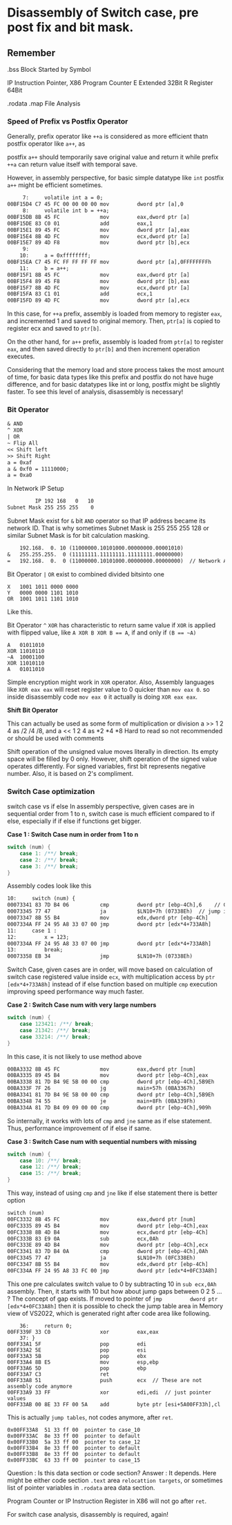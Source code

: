 # Disassembly of Switch case, pre post fix and bit mask. 

## Remember 

.bss Block Started by Symbol 

IP Instruction Pointer, X86 Program Counter 
E Extended 32Bit 
R Register 64Bit 

.rodata 
.map File Analysis 

### Speed of Prefix vs Postfix Operator 

Generally, prefix operator like `++a` is considered as 
more efficient thatn postfix operator like `a++`, as 

postfix `a++` should temporarily save original value and return it 
while prefix `++a` can return value itself with temporal save. 

However, in assembly perspective, for basic simple datatype like `int` 
postfix `a++` might be efficient sometimes. 

```txt
     7:     volatile int a = 0; 
00BF15D4 C7 45 FC 00 00 00 00 mov         dword ptr [a],0  
     8:     volatile int b = ++a;
00BF15DB 8B 45 FC             mov         eax,dword ptr [a]  
00BF15DE 83 C0 01             add         eax,1  
00BF15E1 89 45 FC             mov         dword ptr [a],eax  
00BF15E4 8B 4D FC             mov         ecx,dword ptr [a]  
00BF15E7 89 4D F8             mov         dword ptr [b],ecx  
     9: 
    10:     a = 0xffffffff;
00BF15EA C7 45 FC FF FF FF FF mov         dword ptr [a],0FFFFFFFFh  
    11:     b = a++; 
00BF15F1 8B 45 FC             mov         eax,dword ptr [a]  
00BF15F4 89 45 F8             mov         dword ptr [b],eax  
00BF15F7 8B 4D FC             mov         ecx,dword ptr [a]  
00BF15FA 83 C1 01             add         ecx,1  
00BF15FD 89 4D FC             mov         dword ptr [a],ecx  
``` 

In this case, for `++a` prefix, assembly is loaded from memory to 
register `eax`, and incremented 1 and saved to original memory. 
Then, `ptr[a]` is copied to register ecx and saved to `ptr[b]`.

On the other hand, for `a++` prefix, assembly is loaded from 
`ptr[a]` to register `eax`, and then saved directly to `ptr[b]` 
and then increment operation executes. 

Considering that the memory load and store process takes the 
most amount of time, for basic data types like this 
prefix and postfix do not have huge difference, and for basic 
datatypes like int or long, postfix might be slightly faster. 
To see this level of analysis, disassembly is necessary! 

### Bit Operator 

```txt
& AND 
^ XOR 
| OR 
~ Flip All 
<< Shift left 
>> Shift Right 
a = 0xaf 
a & 0xf0 = 11110000; 
a = 0xa0 
```

In Network IP Setup 

```txt
         IP 192 168   0   10  
Subnet Mask 255 255 255    0 
```

Subnet Mask exist for `&` bit `AND` operator so that 
IP address became its network ID. 
That is why sometimes Subnet Mask is 255 255 255 128 or similar 
Subnet Mask is for bit calculation masking. 

```txt
    192.168.  0. 10 (11000000.10101000.00000000.00001010)  
&   255.255.255.  0 (11111111.11111111.11111111.00000000)  
=   192.168.  0.  0 (11000000.10101000.00000000.00000000)  // Network Address 
``` 

Bit Operator `|` `OR` exist to combined divided bitsinto one 
```
X   1001 1011 0000 0000 
Y   0000 0000 1101 1010 
OR  1001 1011 1101 1010
```
Like this. 

Bit Operator `^` `XOR` has characteristic to return same value 
if `XOR` is applied with flipped value, like `A XOR B XOR B == A`, 
if and only if `(B == ~A)`

```
A   01011010 
XOR 11010110 
~A  10001100 
XOR 11010110
A   01011010 
```

Simple encryption might work in `XOR` operator. Also, 
Assembly languages like `XOR eax eax` will reset register value to 0 
quicker than `mov eax 0`. 
so inside disassembly code `mov eax 0` it actually is doing `XOR eax eax`. 

**Shift Bit Operator**

This can actually be used as some form of multiplication or division 
a >> 1 2 4 as /2 /4 /8, and a << 1 2 4 as *2 *4 *8 
Hard to read so not recommended or should be used with comments 

Shift operation of the unsigned value moves literally in direction. 
Its empty space will be filled by 0 only. 
However, shift operation of the signed value operates differently. 
For signed variables, first bit represents negative number. 
Also, it is based on 2's compliment. 


### Switch Case optimization 

switch case vs if else 
In assembly perspective, given cases are in sequential order from 1 to n, 
switch case is much efficient compared to if else, especially if 
if else if functions get bigger. 

**Case 1 : Switch Case num in order from 1 to n** 

```cpp 
switch (num) {
    case 1: /**/ break; 
    case 2: /**/ break; 
    case 3: /**/ break; 
}
```
Assembly codes look like this 

```txt  
10:     switch (num) {
00073341 83 7D B4 06          cmp         dword ptr [ebp-4Ch],6    // Compare 6 and temp variable 
00073345 77 47                ja          $LN10+7h (07338Eh)  // jump if [ebp-4Ch] > 6 
00073347 8B 55 B4             mov         edx,dword ptr [ebp-4Ch]  
0007334A FF 24 95 A8 33 07 00 jmp         dword ptr [edx*4+733A8h]
11:     case 1 : 
12:         x = 123; 
0007334A FF 24 95 A8 33 07 00 jmp         dword ptr [edx*4+733A8h]  
13:         break; 
00073358 EB 34                jmp         $LN10+7h (07338Eh)  
```

Switch Case, given cases are in order, will move based on 
calculation of switch case registered value inside `ecx`, 
with multiplication access by `ptr [edx*4+733A8h]`
instead of if else function based on multiple `cmp` execution 
improving speed performance way much faster. 

**Case 2 : Switch Case num with very large numbers** 

```cpp 
switch (num) {
    case 123421: /**/ break; 
    case 21342: /**/ break; 
    case 33214: /**/ break; 
}
```

In this case, it is not likely to use method above 

```txt
00BA3332 8B 45 FC             mov         eax,dword ptr [num]  
00BA3335 89 45 B4             mov         dword ptr [ebp-4Ch],eax  
00BA3338 81 7D B4 9E 5B 00 00 cmp         dword ptr [ebp-4Ch],5B9Eh  
00BA333F 7F 26                jg          main+57h (0BA3367h)  
00BA3341 81 7D B4 9E 5B 00 00 cmp         dword ptr [ebp-4Ch],5B9Eh 
00BA3348 74 55                je          main+8Fh (0BA339Fh)  
00BA334A 81 7D B4 09 09 00 00 cmp         dword ptr [ebp-4Ch],909h 
``` 

So internally, it works with lots of `cmp` and `jne` same as if else statement. 
Thus, performance improvement of if else if same. 

**Case 3 : Switch Case num with sequential numbers with missing** 

```cpp 
switch (num) {
    case 10: /**/ break; 
    case 12: /**/ break; 
    case 15: /**/ break; 
}
```

This way, instead of using `cmp` and `jne` like if else statement 
there is better option 

```txt 
switch (num)
00FC3332 8B 45 FC             mov         eax,dword ptr [num]  
00FC3335 89 45 B4             mov         dword ptr [ebp-4Ch],eax  
00FC3338 8B 4D B4             mov         ecx,dword ptr [ebp-4Ch]  
00FC333B 83 E9 0A             sub         ecx,0Ah  
00FC333E 89 4D B4             mov         dword ptr [ebp-4Ch],ecx  
00FC3341 83 7D B4 0A          cmp         dword ptr [ebp-4Ch],0Ah  
00FC3345 77 47                ja          $LN10+7h (0FC338Eh)  
00FC3347 8B 55 B4             mov         edx,dword ptr [ebp-4Ch]  
00FC334A FF 24 95 A8 33 FC 00 jmp         dword ptr [edx*4+0FC33A8h] 
```

This one pre calculates switch value to 0 by subtracting 10 
in `sub ecx,0Ah` assembly. Then, it starts with 10 but how about 
jump gaps between 0 2 5 ... ? The concept of gap exists. 
If moved to pointer of `jmp         dword ptr [edx*4+0FC33A8h]` 
then it is possible to check the jump table area in Memory view of VS2022, 
which is generated right after code area like following. 

```
    36:     return 0; 
00FF339F 33 C0                xor         eax,eax  
    37: }
00FF33A1 5F                   pop         edi  
00FF33A2 5E                   pop         esi  
00FF33A3 5B                   pop         ebx  
00FF33A4 8B E5                mov         esp,ebp  
00FF33A6 5D                   pop         ebp  
00FF33A7 C3                   ret  
00FF33A8 51                   push        ecx  // These are not assembly code anymore 
00FF33A9 33 FF                xor         edi,edi  // just pointer values 
00FF33AB 00 8E 33 FF 00 5A    add         byte ptr [esi+5A00FF33h],cl  
```

This is actually `jump tables`, not codes anymore, after `ret`. 

```
0x00FF33A8  51 33 ff 00  pointer to case_10
0x00FF33AC  8e 33 ff 00  pointer to default
0x00FF33B0  5a 33 ff 00  pointer to case_12
0x00FF33B4  8e 33 ff 00  pointer to default
0x00FF33B8  8e 33 ff 00  pointer to default
0x00FF33BC  63 33 ff 00  pointer to case_15 
```

Question : Is this data section or code section? 
Answer : It depends. Here might be either code section `.text` area
`relocattion targets`, or sometimes list of pointer variables in `.rodata`
area data section. 

Program Counter 
or IP Instruction Register in X86 will not go after `ret`. 

For switch case analysis, disassembly is required, again! 

